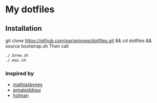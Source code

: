 # My dotfiles

## Installation
git clone https://github.com/parispjones/dotfiles.git && cd dotfiles && source
bootstrap.sh
Then call
```bash
./.brew.sh
./.mac.sh
```

### Inspired by
* [mathiasbynes](https://github.com/mathiasbynens/dotfiles/)
* [ajmalsiddiqui](https://github.com/ajmalsiddiqui/dotfiles/)
* [holman](https://github.com/holman/dotfiles)
